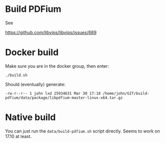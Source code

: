 # Build PDFium

See

https://github.com/libvips/libvips/issues/689

# Docker build

Make sure you are in the docker group, then enter:

	./build.sh

Should (eventually) generate:

	-rw-r--r-- 1 john lxd 25934631 Mar 30 17:18 /home/john/GIT/build-pdfium/data/package/libpdfium-master-linux-x64.tar.gz

# Native build

You can just run the `data/build-pdfium.sh` script directly. Seems to work 
on 17.10 at least. 
